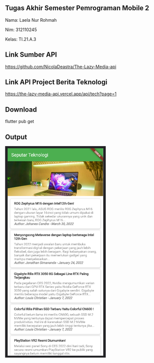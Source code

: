 ## Tugas Akhir Semester Pemrograman Mobile 2

Nama: Laela Nur Rohmah

Nim: 312110245

Kelas: TI.21.A.3

## Link Sumber API

https://github.com/NicolaDeastra/The-Lazy-Media-api

## Link API Project Berita Teknologi

https://the-lazy-media-api.vercel.app/api/tech?page=1

## Download 

flutter pub get

## Output

![img1](img/Laela.png)